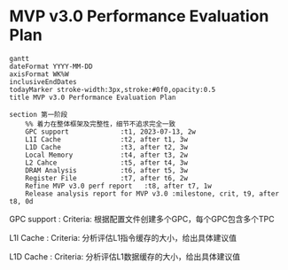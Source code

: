 # MVP v3.0 Performance Evaluation Plan

``` mermaid
gantt
dateFormat YYYY-MM-DD
axisFormat WK%W
inclusiveEndDates
todayMarker stroke-width:3px,stroke:#0f0,opacity:0.5
title MVP v3.0 Performance Evaluation Plan

section 第一阶段
    %% 着力在整体框架及完整性，细节不追求完全一致
    GPC support             :t1, 2023-07-13, 2w
    L1I Cache               :t2, after t1, 3w
    L1D Cache               :t3, after t2, 3w
    Local Memory            :t4, after t3, 2w
    L2 Cahce                :t5, after t4, 3w
    DRAM Analysis           :t6, after t5, 3w
    Register File           :t7, after t6, 2w
    Refine MVP v3.0 perf report   :t8, after t7, 1w
    Release analysis report for MVP v3.0 :milestone, crit, t9, after t8, 0d
```

GPC support
: Criteria: 根据配置文件创建多个GPC，每个GPC包含多个TPC

L1I Cache
: Criteria: 分析评估L1指令缓存的大小，给出具体建议值

L1D Cache
: Criteria: 分析评估L1数据缓存的大小，给出具体建议值
